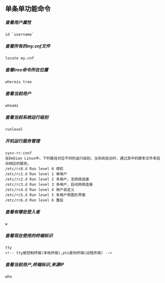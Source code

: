 ## 单条单功能命令

##### 查看用户属性
	id `username`
	
##### 查看所有的my.cnf文件
	locate my.cnf

##### 查看tree命令所在位置
	whereis tree

##### 查看当前用户
	whoami

##### 查看当前系统运行级别
	runlevel

##### 开机运行服务管理
	sysv-rc-conf
	在Debian Linux中，下列路径对应不同的运行级别。当系统启动时，通过其中的脚本文件来启动相应的服务。 
	/etc/rc0.d Run level 0 停机
	/etc/rc1.d Run level 1 单用户
	/etc/rc2.d Run level 2 多用户，无网络连接
	/etc/rc3.d Run level 3 多用户，启动网络连接
	/etc/rc4.d Run level 4 用户自定义
	/etc/rc5.d Run level 5 多用户带图形界面
	/etc/rc6.d Run level 6 重启

##### 查看有哪些登入者
	w

##### 查看现在使用的终端标识
	tty
	<!-- tty是控制终端(本地终端),pts是伪终端(远程终端) -->

##### 查看当前用户,终端标识,来源IP
	who

